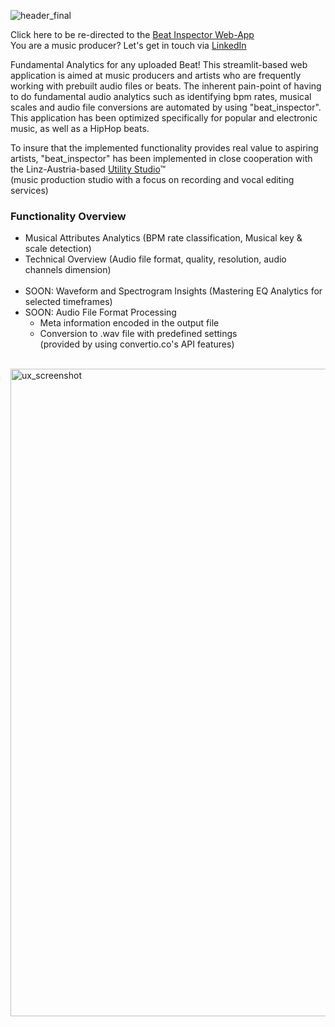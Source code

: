 ![header_final](https://user-images.githubusercontent.com/82606558/163090911-3c6c7484-2d61-4e1c-89e8-cd70ebae5947.png)


Click here to be re-directed to the [Beat Inspector Web-App](https://share.streamlit.io/stefanrmmr/beat_inspector/main)<br/>
You are a music producer? Let's get in touch via [LinkedIn](https://www.linkedin.com/in/stefanrmmr/)

Fundamental Analytics for any uploaded Beat!
This streamlit-based web application is aimed at music producers and artists who are frequently working with prebuilt audio files or beats. The inherent pain-point of having to do fundamental audio analytics such as identifying bpm rates, musical scales and audio file conversions are automated by using "beat_inspector". This application has been optimized specifically for popular and electronic music, as well as a HipHop beats. 

To insure that the implemented functionality provides real value to aspiring artists, "beat_inspector" has been implemented in close cooperation with the Linz-Austria-based [Utility Studio](https://utility-studio.com/)™ <br/>(music production studio with a focus on recording and vocal editing services)


### Functionality Overview
- Musical Attributes Analytics (BPM rate classification, Musical key & scale detection)
- Technical Overview (Audio file format, quality, resolution, audio channels dimension)<br/><br/>
- SOON: Waveform and Spectrogram Insights (Mastering EQ Analytics for selected timeframes)
- SOON: Audio File Format Processing 
  - Meta information encoded in the output file
  - Conversion to .wav file with predefined settings<br/>(provided by using convertio.co's API features)<br/><br/>

<img width="1036" alt="ux_screenshot" src="https://user-images.githubusercontent.com/82606558/163571878-aca8b2a8-ca24-4992-be74-71452bb8fa61.png">
